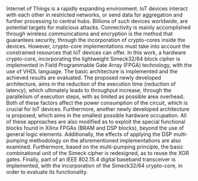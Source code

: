 Internet of Things is a rapidly expanding environment. IoT devices interact with each other in restricted networks, or send data for aggregation and further processing to central hubs. Billions of such devices worldwide, are potential targets for malicious attacks. Connectivity is mainly accomplished through wireless communications and encryption is the method that guarantees security, through the incorporation of crypto-cores inside the devices. However, crypto-core implementations must take into account the constrained resources that IoT devices can offer.
In this work, a hardware crypto-core, incorporating the lightweight Simeck32/64 block cipher is implemented in Field Programmable Gate Array (FPGA) technology, with the use of VHDL language. The basic architecture is implemented and the achieved results are evaluated. The proposed newly developed architecture, aims in the reduction of the execution time (reduction of latency), which ultimately leads to throughput increase, through the parallelism of execution steps, with as limited as possible area overhead. Both of these factors affect the power consumption of the circuit, which is crucial for IoT devices. Furthermore, another newly developed architecture is proposed, which aims in the smallest possible hardware occupation.
All of these approaches are also modified as to exploit the special functional blocks found in Xilinx FPGAs (BRAM and DSP blocks), beyond the use of general logic elements. Additionally, the effects of applying the DSP multi-pumping methodology on the aforementioned implementations are also examined. Furthermore, based on the multi-pumping principle, the basic combinational unit of the Simeck cipher is redesigned, as to reuse the XOR gates. Finally, part of an IEEE 802.15.4 digital baseband transceiver is implemented, with the incorporation of the Simeck32/64 crypto-core, in order to evaluate its functionality.
